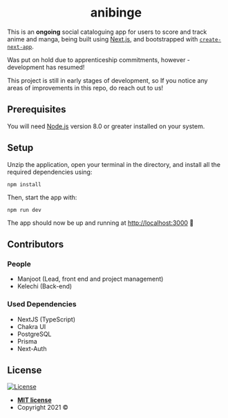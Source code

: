 <h1 align="center">
  anibinge
</h1>

This is an **ongoing** social cataloguing app for users to score and track anime and manga, being built using [Next.js](https://nextjs.org/), and bootstrapped with [`create-next-app`](https://github.com/vercel/next.js/tree/canary/packages/create-next-app).

Was put on hold due to apprenticeship commitments, however - development has resumed!

This project is still in early stages of development, so If you notice any areas of improvements in this repo, do reach out to us!

## Prerequisites

You will need [Node.js](https://nodejs.org/) version 8.0 or greater installed on your system.

## Setup

Unzip the application, open your terminal in the directory, and install all the required dependencies using:

```
npm install
```

Then, start the app with:

```
npm run dev
```

The app should now be up and running at [http://localhost:3000](http://localhost:3000/) 🚀

## Contributors

### People

- Manjoot (Lead, front end and project management)
- Kelechi (Back-end)

### Used Dependencies

- NextJS (TypeScript)
- Chakra UI
- PostgreSQL
- Prisma
- Next-Auth

## License

[![License](https://camo.githubusercontent.com/e754645b75702ffcc623fb15d15bd88c0d988ee8a304791fc009ce45268faed6/687474703a2f2f696d672e736869656c64732e696f2f3a6c6963656e73652d6d69742d626c75652e7376673f7374796c653d666c61742d737175617265)](http://badges.mit-license.org/)

- **[MIT license](http://opensource.org/licenses/mit-license.php)**
- Copyright 2021 ©
